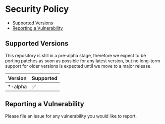 # Security Policy

<!-- START doctoc generated TOC please keep comment here to allow auto update -->
<!-- DON'T EDIT THIS SECTION, INSTEAD RE-RUN doctoc TO UPDATE -->

- [Supported Versions](#supported-versions)
- [Reporting a Vulnerability](#reporting-a-vulnerability)

<!-- END doctoc generated TOC please keep comment here to allow auto update -->

## Supported Versions

This repository is still in a pre-alpha stage, therefore we expect to be
porting patches as soon as possible for any latest version, but no
long-term support for older versions is expected until we move to a major
release.

| Version  | Supported          |
| -------- | ------------------ |
| \*-alpha | :white_check_mark: |

## Reporting a Vulnerability

Please file an issue for any vulnerability you would like to report.
